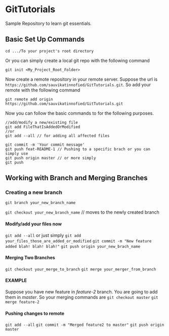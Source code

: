 # GitTutorials

Sample Repository to learn git essentials.

## Basic Set Up Commands
```
cd .../To your project's root directory
```
Or you can simply create a local git repo with the following command
```
git init <My_Project_Root_Folder>
```
Now create a remote repository in your remote server. Suppose the url is
`https://github.com/sauvikatinnofied/GitTutorials.git`. So add your remote with the following command

```
git remote add origin https://github.com/sauvikatinnofied/GitTutorials.git
```

Now you can follow the basic commands to for the following purposes.

```
//add/modify a new/existing file
git add FileThatIsAddedOrModified
//or
git add --all // for adding all affected files

git commit -m 'Your commit message'
git push feat-README-1 // Pushing to a specific brach or you can simply use
git push origin master // or more simply
git push 
```

## Working with Branch and Merging Branches

### Creating a new branch
`git branch your_new_branch_name`

`git checkout your_new_branch_name` // moves to the newly created branch

#### Modify/add your files now
`git add --all` or just simply `git add your_files_those_are_added_or_modified`
`git commit -m "New feature added blah! blah! blah!"`
`git push origin your_new_brach_name`


#### Merging Two Branches

`git checkout your_merge_to_branch`
`git merge your_merger_from_branch`

#### EXAMPLE
Suppose you have new feature in *feature-2* branch. You are going to add them in *master*. So your merging commands are
`git checkout master`
`git merge feature-2`


#### Pushing changes to remote

`git add --all`
`git commit -m "Merged feature2 to master"`
`git push origin master`


